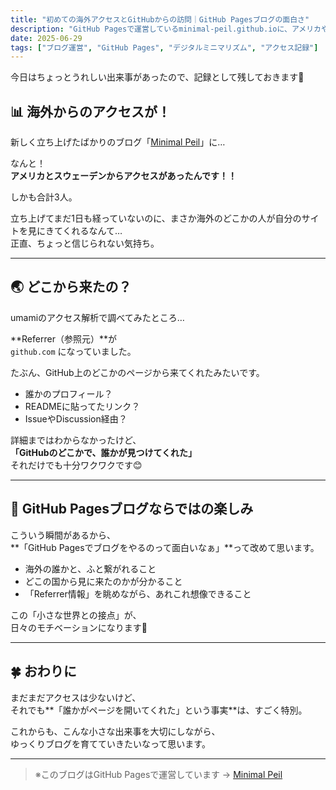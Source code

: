 ```yaml
---
title: "初めての海外アクセスとGitHubからの訪問｜GitHub Pagesブログの面白さ"
description: "GitHub Pagesで運営しているminimal-peil.github.ioに、アメリカやスウェーデンからアクセスが！初めての海外ユーザーとの小さな出会いにワクワクしています。"
date: 2025-06-29
tags: ["ブログ運営", "GitHub Pages", "デジタルミニマリズム", "アクセス記録"]
---
```


今日はちょっとうれしい出来事があったので、記録として残しておきます🌱

## 📊 海外からのアクセスが！

新しく立ち上げたばかりのブログ「[Minimal Peil](https://minimal-peil.github.io)」に…

なんと！  
**アメリカとスウェーデンからアクセスがあったんです！！**

しかも合計3人。

立ち上げてまだ1日も経っていないのに、まさか海外のどこかの人が自分のサイトを見にきてくれるなんて…  
正直、ちょっと信じられない気持ち。

---

## 🌏 どこから来たの？

umamiのアクセス解析で調べてみたところ…

**Referrer（参照元）**が  
`github.com` になっていました。

たぶん、GitHub上のどこかのページから来てくれたみたいです。

- 誰かのプロフィール？  
- READMEに貼ってたリンク？  
- IssueやDiscussion経由？

詳細まではわからなかったけど、  
**「GitHubのどこかで、誰かが見つけてくれた」**  
それだけでも十分ワクワクです😊

---

## 📝 GitHub Pagesブログならではの楽しみ

こういう瞬間があるから、  
**「GitHub Pagesでブログをやるのって面白いなぁ」**って改めて思います。

- 海外の誰かと、ふと繋がれること
- どこの国から見に来たのかが分かること
- 「Referrer情報」を眺めながら、あれこれ想像できること

この「小さな世界との接点」が、  
日々のモチベーションになります🌸

---

## 🍀 おわりに

まだまだアクセスは少ないけど、  
それでも**「誰かがページを開いてくれた」という事実**は、すごく特別。

これからも、こんな小さな出来事を大切にしながら、  
ゆっくりブログを育てていきたいなって思います。

---

> ※このブログはGitHub Pagesで運営しています → [Minimal Peil](https://minimal-peil.github.io)

